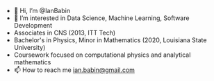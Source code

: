 - 👋 Hi, I’m @IanBabin
- 👀 I’m interested in Data Science, Machine Learning, Software Development
- Associates in CNS (2013, ITT Tech)
- Bachelor's in Physics, Minor in Mathematics (2020, Louisiana State University)
- Coursework focused on computational physics and analytical mathematics
- 📫 How to reach me ian.babin@gmail.com
